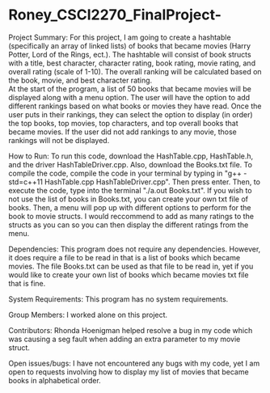 # Roney_CSCI2270_FinalProject-
Project Summary:
For this project, I am going to create a hashtable (specifically an array of linked lists) of books that became movies (Harry Potter, Lord of the Rings, ect.).  The hashtable will consist of book structs with a title, best character, character rating, book rating, movie rating, and overall rating (scale of 1-10).  The overall ranking will be calculated based on the book, movie, and best character rating.  
At the start of the program, a list of 50 books that became movies will be displayed along with a menu option.  The user will have the option to add different rankings based on what books or movies they have read.  Once the user puts in their rankings, they can select the option to display (in order) the top books, top movies, top characters, and top overall books that became movies.  If the user did not add rankings to any movie, those rankings will not be displayed. 

How to Run: To run this code, download the HashTable.cpp, HashTable.h, and the driver HashTableDriver.cpp.  Also, download the Books.txt file.  To compile the code, compile the code in your terminal by typing in "g++ -std=c++11 HashTable.cpp HashTableDriver.cpp".  Then press enter.  Then, to execute the code, type into the terminal "./a.out Books.txt".  If you wish to not use the list of books in Books.txt, you can create your own txt file of books.  Then, a menu will pop up with different options to perform for the book to movie structs.  I would reccommend to add as many ratings to the structs as you can so you can then display the different ratings from the menu.

Dependencies:
This program does not require any dependencies. However, it does require a file to be read in that is a list of books which became movies. The file Books.txt can be used as that file to be read in, yet if you would like to create your own list of books which became movies txt file that is fine.

System Requirements: 
This program has no system requirements.

Group Members:
I worked alone on this project.

Contributors:
Rhonda Hoenigman helped resolve a bug in my code which was causing a seg fault when adding an extra parameter to my movie struct.

Open issues/bugs:
I have not encountered any bugs with my code, yet I am open to requests involving how to display my list of movies that became books in alphabetical order.


